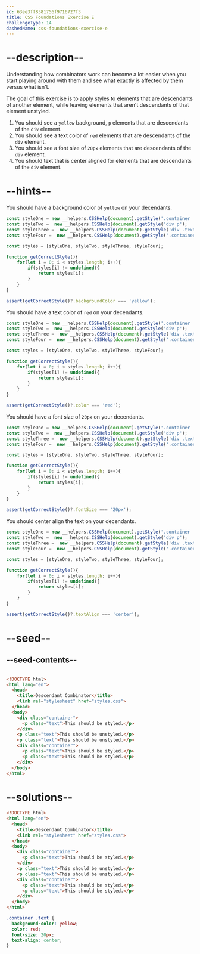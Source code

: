 ```yaml
---
id: 63ee3ff8381756f9716727f3
title: CSS Foundations Exercise E
challengeType: 14
dashedName: css-foundations-exercise-e
---
```


# --description--

Understanding how combinators work can become a lot easier when you start playing around with them and see what exactly is affected by them versus what isn't.

The goal of this exercise is to apply styles to elements that are descendants of another element, while leaving elements that aren't descendants of that element unstyled.

1. You should see a `yellow` background, `p` elements that are descendants of the `div` element.
1. You should see a text color of `red` elements that are descendants of the `div` element.
1. You should see a font size of `20px` elements that are descendants of the `div` element.
1. You should text that is center aligned for elements that are descendants of the `div` element.

# --hints--

You should have a background color of `yellow` on your decendants.

```js
const styleOne = new __helpers.CSSHelp(document).getStyle('.container .text');
const styleTwo =  new __helpers.CSSHelp(document).getStyle('div p');
const styleThree =  new __helpers.CSSHelp(document).getStyle('div .text');
const styleFour =  new __helpers.CSSHelp(document).getStyle('.container p');

const styles = [styleOne, styleTwo, styleThree, styleFour];

function getCorrectStyle(){
    for(let i = 0; i < styles.length; i++){
        if(styles[i] != undefined){
            return styles[i];
        }
    }
}

assert(getCorrectStyle()?.backgroundColor === 'yellow');

```

You should have a text color of `red` on your decendants.

```js
const styleOne = new __helpers.CSSHelp(document).getStyle('.container .text');
const styleTwo =  new __helpers.CSSHelp(document).getStyle('div p');
const styleThree =  new __helpers.CSSHelp(document).getStyle('div .text');
const styleFour =  new __helpers.CSSHelp(document).getStyle('.container p');

const styles = [styleOne, styleTwo, styleThree, styleFour];

function getCorrectStyle(){
    for(let i = 0; i < styles.length; i++){
        if(styles[i] != undefined){
            return styles[i];
        }
    }
}

assert(getCorrectStyle()?.color === 'red');

```

You should have a font size of `20px` on your decendants.

```js
const styleOne = new __helpers.CSSHelp(document).getStyle('.container .text');
const styleTwo =  new __helpers.CSSHelp(document).getStyle('div p');
const styleThree =  new __helpers.CSSHelp(document).getStyle('div .text');
const styleFour =  new __helpers.CSSHelp(document).getStyle('.container p');

const styles = [styleOne, styleTwo, styleThree, styleFour];

function getCorrectStyle(){
    for(let i = 0; i < styles.length; i++){
        if(styles[i] != undefined){
            return styles[i];
        }
    }
}

assert(getCorrectStyle()?.fontSize === '20px');

```

You should center align the text on your decendants.

```js
const styleOne = new __helpers.CSSHelp(document).getStyle('.container .text');
const styleTwo =  new __helpers.CSSHelp(document).getStyle('div p');
const styleThree =  new __helpers.CSSHelp(document).getStyle('div .text');
const styleFour =  new __helpers.CSSHelp(document).getStyle('.container p');

const styles = [styleOne, styleTwo, styleThree, styleFour];

function getCorrectStyle(){
    for(let i = 0; i < styles.length; i++){
        if(styles[i] != undefined){
            return styles[i];
        }
    }
}

assert(getCorrectStyle()?.textAlign === 'center');

```

# --seed--

## --seed-contents--

```css
```

```html
<!DOCTYPE html>
<html lang="en">
  <head>
    <title>Descendant Combinator</title>
    <link rel="stylesheet" href="styles.css">
  </head>
  <body>
    <div class="container">
      <p class="text">This should be styled.</p>
    </div>
    <p class="text">This should be unstyled.</p>
    <p class="text">This should be unstyled.</p>
    <div class="container">
      <p class="text">This should be styled.</p>
      <p class="text">This should be styled.</p>
    </div>
  </body>
</html>
```

# --solutions--

```html
<!DOCTYPE html>
<html lang="en">
  <head>
    <title>Descendant Combinator</title>
    <link rel="stylesheet" href="styles.css">
  </head>
  <body>
    <div class="container">
      <p class="text">This should be styled.</p>
    </div>
    <p class="text">This should be unstyled.</p>
    <p class="text">This should be unstyled.</p>
    <div class="container">
      <p class="text">This should be styled.</p>
      <p class="text">This should be styled.</p>
    </div>
  </body>
</html>
```

```css
.container .text {
  background-color: yellow;
  color: red;
  font-size: 20px;
  text-align: center;
}
```

